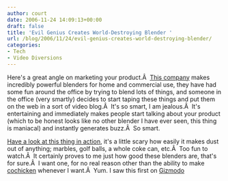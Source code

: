 ```yaml
---
author: court
date: 2006-11-24 14:09:13+00:00
draft: false
title: 'Evil Genius Creates World-Destroying Blender '
url: /blog/2006/11/24/evil-genius-creates-world-destroying-blender/
categories:
- Tech
- Video Diversions
---
```


Here's a great angle on marketing your product.Â  [This company](http://www.blendtec.com/) makes incredibly powerful blenders for home and commercial use, they have had some fun around the office by trying to blend lots of things, and someone in the office (very smartly) decides to start taping these things and put them on the web in a sort of video blog.Â  It's so smart, I am jealous.Â  It's entertaining and immediately makes people start talking about your product (which to be honest looks like no other blender I have ever seen, this thing is maniacal) and instantly generates buzz.Â  So smart.

[Have a look at this thing in action](http://www.willitblend.com), it's a little scary how easily it makes dust out of anything; marbles, golf balls, a whole coke can, etc.Â  Too fun to watch.Â  It certainly proves to me just how good these blenders are, that's for sure.Â  I want one, for no real reason other than the ability to make [cochicken](http://www.willitblend.com/videos.aspx?type=unsafe&video=cochicken) whenever I want.Â  Yum.
I saw this first on [Gizmodo](http://www.gizmodo.net)
